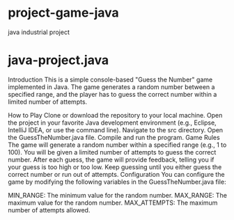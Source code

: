 # project-game-java
java industrial project
# java-project.java
Introduction
This is a simple console-based "Guess the Number" game implemented in Java. The game generates a random number between a specified range, and the player has to guess the correct number within a limited number of attempts.

How to Play
Clone or download the repository to your local machine.
Open the project in your favorite Java development environment (e.g., Eclipse, IntelliJ IDEA, or use the command line).
Navigate to the src directory.
Open the GuessTheNumber.java file.
Compile and run the program.
Game Rules
The game will generate a random number within a specified range (e.g., 1 to 100).
You will be given a limited number of attempts to guess the correct number.
After each guess, the game will provide feedback, telling you if your guess is too high or too low.
Keep guessing until you either guess the correct number or run out of attempts.
Configuration
You can configure the game by modifying the following variables in the GuessTheNumber.java file:

MIN_RANGE: The minimum value for the random number.
MAX_RANGE: The maximum value for the random number.
MAX_ATTEMPTS: The maximum number of attempts allowed.
